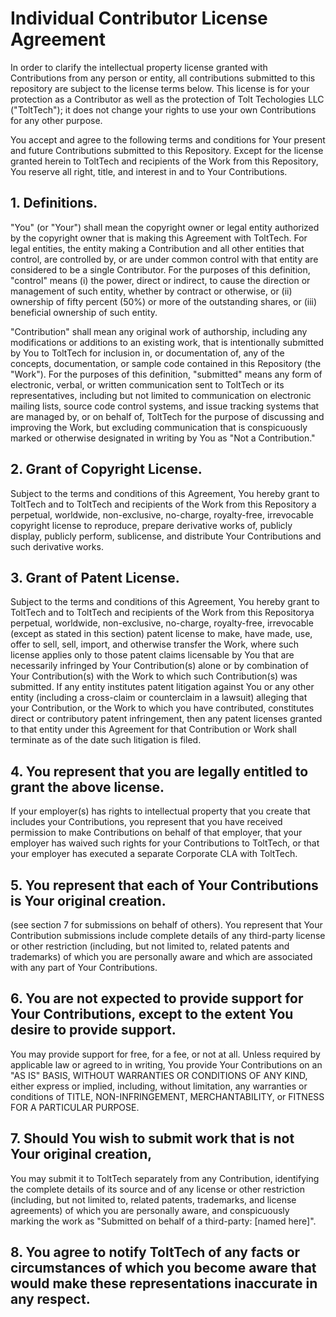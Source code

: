 # Individual Contributor License Agreement

In order to clarify the intellectual property license granted with Contributions from any person or entity, all contributions submitted to this repository are 
subject to the license terms below. This license is for your protection as a Contributor as well as the protection of Tolt Techologies LLC ("ToltTech"); it does
not change your rights to use your own Contributions for any other purpose.

You accept and agree to the following terms and conditions for Your present and future Contributions submitted to this Repository. Except for the license granted
herein to ToltTech and recipients of the Work from this Repository, You reserve all right, title, and interest in and to Your Contributions.

## 1. Definitions.

"You" (or "Your") shall mean the copyright owner or legal entity authorized by the copyright owner that is making this Agreement with ToltTech. For legal entities,
the entity making a Contribution and all other entities that control, are controlled by, or are under common control with that entity are considered to be a single
Contributor. For the purposes of this definition, "control" means (i) the power, direct or indirect, to cause the direction or management of such entity, whether by
contract or otherwise, or (ii) ownership of fifty percent (50%) or more of the outstanding shares, or (iii) beneficial ownership of such entity.

"Contribution" shall mean any original work of authorship, including any modifications or additions to an existing work, that is intentionally submitted by You to
ToltTech for inclusion in, or documentation of, any of the concepts, documentation, or sample code contained in this Repository (the "Work"). For the purposes of
this definition, "submitted" means any form of electronic, verbal, or written communication sent to ToltTech or its representatives, including but not limited to
communication on electronic mailing lists, source code control systems, and issue tracking systems that are managed by, or on behalf of, ToltTech for the purpose
of discussing and improving the Work, but excluding communication that is conspicuously marked or otherwise designated in writing by You as "Not a Contribution."

## 2. Grant of Copyright License.

Subject to the terms and conditions of this Agreement, You hereby grant to ToltTech and to ToltTech and recipients of the Work from this
Repository a perpetual, worldwide, non-exclusive, no-charge, royalty-free, irrevocable copyright license to reproduce, prepare derivative works of, publicly
display, publicly perform, sublicense, and distribute Your Contributions and such derivative works.

## 3. Grant of Patent License.

Subject to the terms and conditions of this Agreement, You hereby grant to ToltTech and to ToltTech and recipients of the Work from this
Repositorya perpetual, worldwide, non-exclusive, no-charge, royalty-free, irrevocable (except as stated in this section) patent license to make, have made, use,
offer to sell, sell, import, and otherwise transfer the Work, where such license applies only to those patent claims licensable by You that are necessarily
infringed by Your Contribution(s) alone or by combination of Your Contribution(s) with the Work to which such Contribution(s) was submitted. If any entity
institutes patent litigation against You or any other entity (including a cross-claim or counterclaim in a lawsuit) alleging that your Contribution, or the Work to
which you have contributed, constitutes direct or contributory patent infringement, then any patent licenses granted to that entity under this Agreement for that
Contribution or Work shall terminate as of the date such litigation is filed.

## 4. You represent that you are legally entitled to grant the above license.

If your employer(s) has rights to intellectual property that you create that includes your Contributions, you represent that you have received permission to make
Contributions on behalf of that employer, that your employer has waived such rights for your Contributions to ToltTech, or that your employer has executed a
separate Corporate CLA with ToltTech.

## 5. You represent that each of Your Contributions is Your original creation.

(see section 7 for submissions on behalf of others). You represent that Your Contribution submissions include complete details of any third-party license or other
restriction (including, but not limited to, related patents and trademarks) of which you are personally aware and which are associated with any part of Your
Contributions.

## 6. You are not expected to provide support for Your Contributions, except to the extent You desire to provide support.

You may provide support for free, for a fee, or not at all. Unless required by applicable law or agreed to in writing, You provide Your Contributions on an "AS IS"
BASIS, WITHOUT WARRANTIES OR CONDITIONS OF ANY KIND, either express or implied, including, without limitation, any warranties or conditions of TITLE,
NON-INFRINGEMENT, MERCHANTABILITY, or FITNESS FOR A PARTICULAR PURPOSE.

## 7. Should You wish to submit work that is not Your original creation,

You may submit it to ToltTech separately from any Contribution, identifying the complete details of its source and of any license or other restriction (including,
but not limited to, related patents, trademarks, and license agreements) of which you are personally aware, and conspicuously marking the work as "Submitted on
behalf of a third-party: [named here]".

## 8. You agree to notify ToltTech of any facts or circumstances of which you become aware that would make these representations inaccurate in any respect.
